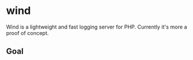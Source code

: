 wind
====

Wind is a lightweight and fast logging server for PHP. Currently it's more a proof of concept.

Goal
----

